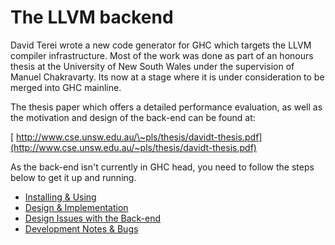 # The LLVM backend


David Terei wrote a new code generator for GHC which targets the LLVM compiler infrastructure. Most of the work was done as part of an honours thesis at the University of New South Wales under the supervision of Manuel Chakravarty. Its now at a stage where it is under consideration to be merged into GHC mainline.


The thesis paper which offers a detailed performance evaluation, as well as the motivation and design of the back-end can be found at:

[ http://www.cse.unsw.edu.au/\~pls/thesis/davidt-thesis.pdf](http://www.cse.unsw.edu.au/~pls/thesis/davidt-thesis.pdf)


As the back-end isn't currently in GHC head, you need to follow the steps below to get it up and running.

- [Installing & Using](commentary/compiler/backends/llvm/installing)
- [Design & Implementation](commentary/compiler/backends/llvm/design)
- [Design Issues with the Back-end](commentary/compiler/backends/llvm/issues)
- [Development Notes & Bugs](commentary/compiler/backends/llvm/development-notes)